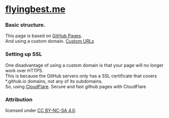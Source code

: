 # [flyingbest.me](https://flyingbest.me/)

### Basic structure.

This page is based on [GitHub Pages](https://pages.github.com/).  
And using a custom domain. [Custom URLs](https://help.github.com/articles/using-a-custom-domain-with-github-pages/)  

### Setting up SSL

One disadvantage of using a custom domain is that your page will no longer work over HTTPS.  
This is because the GitHub servers only has a SSL certificate that covers *.github.io domains, not any of its subdomains.  
So, using [CloudFlare](https://www.cloudflare.com/). Secure and fast github pages with CloudFlare

### Attribution

licensed under [CC BY-NC-SA 4.0](https://creativecommons.org/licenses/by-nc-sa/4.0/).
